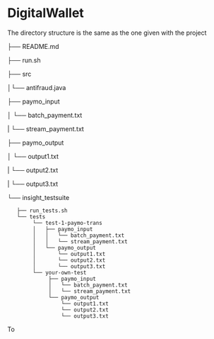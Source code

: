 # DigitalWallet
The directory structure is the same as the one given with the project

├── README.md

├── run.sh

├── src

│└── antifraud.java

├── paymo_input

│   └── batch_payment.txt

|   └── stream_payment.txt

├── paymo_output

│ └── output1.txt

| └── output2.txt

| └── output3.txt

└── insight_testsuite

       ├── run_tests.sh
       └── tests
            └── test-1-paymo-trans
            │   ├── paymo_input
            │   │   └── batch_payment.txt
            │   │   └── stream_payment.txt
            │   └── paymo_output
            │       └── output1.txt
            │       └── output2.txt
            │       └── output3.txt
            └── your-own-test
                 ├── paymo_input
                 │   └── batch_payment.txt
                 │   └── stream_payment.txt
                 └── paymo_output
                     └── output1.txt
                     └── output2.txt
                     └── output3.txt
To
